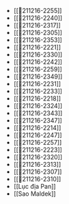 - [[💬211216-2255]]
- [[💬211216-2240]]
- [[💬211216-2317]]
- [[💬211216-2305]]
- [[💬211216-2353]]
- [[💬211216-2221]]
- [[💬211216-2330]]
- [[💬211216-2242]]
- [[💬211216-2259]]
- [[💬211216-2349]]
- [[💬211216-2231]]
- [[💬211216-2233]]
- [[💬211216-2218]]
- [[💬211216-2324]]
- [[💬211216-2343]]
- [[💬211216-2347]]
- [[💬211216-2214]]
- [[💬211216-2247]]
- [[💬211216-2257]]
- [[💬211216-2223]]
- [[💬211216-2320]]
- [[💬211216-2313]]
- [[💬211216-2307]]
- [[💬211216-2310]]
- [[Lục địa Pan]]
- [[Sao Maldek]]
